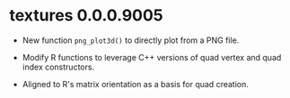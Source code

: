 # textures 0.0.0.9005

* New function `png_plot3d()` to directly plot from a PNG file. 

* Modify R functions to leverage C++ versions of quad vertex and quad index constructors. 

* Aligned to R's matrix orientation as a basis for quad creation. 
